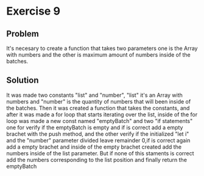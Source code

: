 # Exercise 9

## Problem

It's necesary to create a function that takes two parameters one is the Array with numbers and the other is maximum amount of numbers inside of the batches.

## Solution

It was made two constants "list" and "number", "list" it's an Array with numbers and "number" is the quantity of numbers that will been inside of the batches.
Then it was created a function that takes the constants, and after it was made a for loop that starts iterating over the list, inside of the for loop was made a new const named "emptyBatch" and two "if statements" one for verify if the emptyBatch is empty and if is correct add a empty brachet with the push method, and the other verify if the initialized "let i" and the "number" parameter divided leave remainder 0,if is correct again add a empty brachet and inside of the empty brachet created add the numbers inside of the list parameter. But if none of this staments is correct add the numbers corresponding to the list position and finally return the emptyBatch